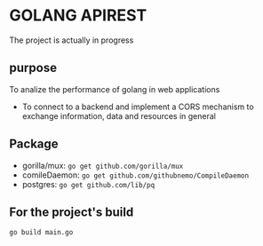 # GOLANG APIREST 

The project is actually in progress

## purpose
To analize the performance of golang in web applications
* To connect to a backend and implement a CORS mechanism to exchange information, data and resources in general
## Package
* gorilla/mux: `go get github.com/gorilla/mux`
* comileDaemon: `go get github.com/githubnemo/CompileDaemon`
* postgres: `go get github.com/lib/pq`

## For the project's build
```cmd
go build main.go
```
